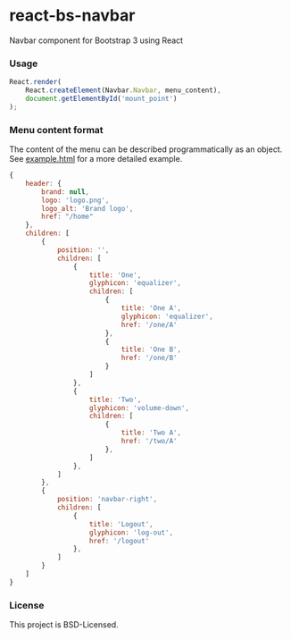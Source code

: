# react-bs-navbar

Navbar component for Bootstrap 3 using React

### Usage

```javascript
React.render(
    React.createElement(Navbar.Navbar, menu_content),
    document.getElementById('mount_point')
);
```

### Menu content format

The content of the menu can be described programmatically as an object. See [example.html](example.html) for a more detailed example.

```javascript
{
    header: {
        brand: null,
        logo: 'logo.png',
        logo_alt: 'Brand logo',
        href: "/home"
    },
    children: [
        {
            position: '',
            children: [
                {
                    title: 'One',
                    glyphicon: 'equalizer',
                    children: [
                        {
                            title: 'One A',
                            glyphicon: 'equalizer',
                            href: '/one/A'
                        },
                        {
                            title: 'One B',
                            href: '/one/B'
                        }
                    ]
                },
                {
                    title: 'Two',
                    glyphicon: 'volume-down',
                    children: [
                        {
                            title: 'Two A',
                            href: '/two/A'
                        },
                    ]
                },
            ]
        },
        {
            position: 'navbar-right',
            children: [
                {
                    title: 'Logout',
                    glyphicon: 'log-out',
                    href: '/logout'
                },
            ]
        }
    ]
}
```

### License

This project is BSD-Licensed.
